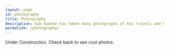 ```yaml
---
layout: page
id: photography
title: Photography
description: Sam Swanke has taken many photographs of his travels and hobbies.
permalink: /photography/
---
```


Under Construction. Check back to see cool photos.